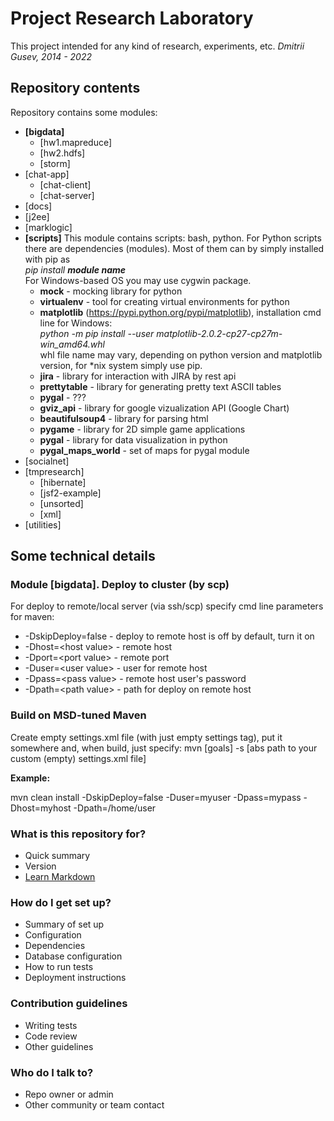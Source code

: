 # Project Research Laboratory

This project intended for any kind of research, experiments, etc.
*Dmitrii Gusev, 2014 - 2022*

## Repository contents ##
Repository contains some modules:  
* **[bigdata]**
    * [hw1.mapreduce]
    * [hw2.hdfs]
    * [storm]
* [chat-app]
    * [chat-client]
    * [chat-server]
* [docs]
* [j2ee]
* [marklogic]
* **[scripts]** This module contains scripts: bash, python. For Python scripts there are 
    dependencies (modules). Most of them can by simply installed with pip as  
    *pip install **module name***  
    For Windows-based OS you may use cygwin package.
    * **mock** - mocking library for python
    * **virtualenv** - tool for creating virtual environments for python
    * **matplotlib** (https://pypi.python.org/pypi/matplotlib), installation cmd line for Windows:  
      *python -m pip install --user matplotlib-2.0.2-cp27-cp27m-win_amd64.whl*  
      whl file name may vary, depending on python version and matplotlib version, for *nix system simply use pip.    
    * **jira** - library for interaction with JIRA by rest api
    * **prettytable** - library for generating pretty text ASCII tables
    * **pygal** -  ???
    * **gviz_api** - library for google vizualization API (Google Chart) 
    * **beautifulsoup4** - library for parsing html
    * **pygame** - library for 2D simple game applications
    * **pygal** - library for data visualization in python
    * **pygal_maps_world** - set of maps for pygal module
* [socialnet]
* [tmpresearch]
    * [hibernate]
    * [jsf2-example]
    * [unsorted]
    * [xml]
* [utilities]

## Some technical details ##
### Module [bigdata]. Deploy to cluster (by scp) ###
For deploy to remote/local server (via ssh/scp) specify cmd line parameters for maven:
* -DskipDeploy=false - deploy to remote host is off by default, turn it on
* -Dhost=\<host value> - remote host
* -Dport=\<port value> - remote port 
* -Duser=\<user value> - user for remote host
* -Dpass=\<pass value> - remote host user's password
* -Dpath=\<path value> - path for deploy on remote host

### Build on MSD-tuned Maven  ###
Create empty settings.xml file (with just empty settings tag), put it somewhere and, when build, just
specify: mvn [goals] -s [abs path to your custom (empty) settings.xml file]

**Example:**

mvn clean install -DskipDeploy=false -Duser=myuser -Dpass=mypass -Dhost=myhost -Dpath=/home/user

### What is this repository for? ###

* Quick summary
* Version
* [Learn Markdown](https://bitbucket.org/tutorials/markdowndemo)

### How do I get set up? ###

* Summary of set up
* Configuration
* Dependencies
* Database configuration
* How to run tests
* Deployment instructions

### Contribution guidelines ###

* Writing tests
* Code review
* Other guidelines

### Who do I talk to? ###

* Repo owner or admin
* Other community or team contact